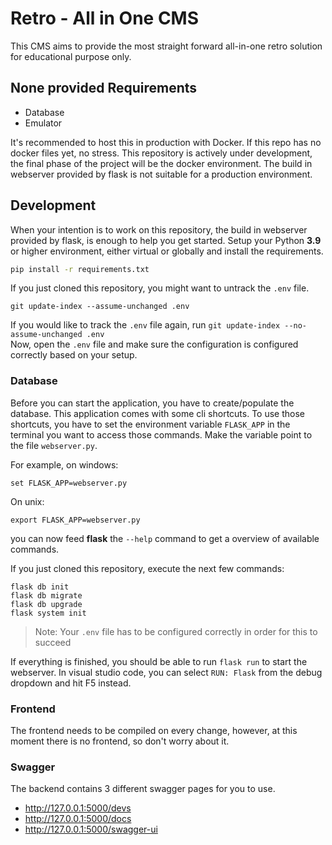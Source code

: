 # Retro - All in One CMS

This CMS aims to provide the most straight forward all-in-one retro solution for educational purpose only.

## None provided Requirements
- Database
- Emulator

It's recommended to host this in production with Docker. If this repo has no docker files yet, no stress.
This repository is actively under development, the final phase of the project will be the docker environment.
The build in webserver provided by flask is not suitable for a production environment.

## Development

When your intention is to work on this repository, the build in webserver provided by flask, is enough to help you get started.
Setup your Python **3.9** or higher environment, either virtual or globally and install the requirements.
```sh
pip install -r requirements.txt
```

If you just cloned this repository, you might want to untrack the `.env` file.
```
git update-index --assume-unchanged .env
```

If you would like to track the `.env` file again, run `git update-index --no-assume-unchanged .env` \
Now, open the `.env` file and make sure the configuration is configured correctly based on your setup.

### Database

Before you can start the application, you have to create/populate the database. This application comes with some cli shortcuts.
To use those shortcuts, you have to set the environment variable `FLASK_APP` in the terminal you want to access those commands.
Make the variable point to the file `webserver.py`.

For example, on windows:
```
set FLASK_APP=webserver.py
```

On unix:
```
export FLASK_APP=webserver.py
```

you can now feed **flask** the `--help` command to get a overview of available commands.

If you just cloned this repository, execute the next few commands:
```
flask db init
flask db migrate
flask db upgrade
flask system init
```
> Note: Your `.env` file has to be configured correctly in order for this to succeed

If everything is finished, you should be able to run `flask run` to start the webserver. In visual studio code, you can select `RUN: Flask` from the debug dropdown and hit F5 instead.

### Frontend

The frontend needs to be compiled on every change, however, at this moment there is no frontend, so don't worry about it.

### Swagger

The backend contains 3 different swagger pages for you to use.
- http://127.0.0.1:5000/devs
- http://127.0.0.1:5000/docs
- http://127.0.0.1:5000/swagger-ui